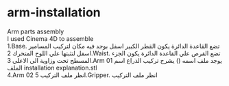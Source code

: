 # arm-installation
Arm parts assembly    
I used Cinema 4D to assemble   
1.Base.  تضع القاعدة الدائرة يكون القطر الكبير اسفل بوجد فيه مكان لتركيب المسامير اسفل لتثبتها علي اللوح المتحرك
2.Waist.  تضع القرص علي القاعدة الدائرة يكون الجزء المسطح تحت وزاوية الي الاعلي
3.Arm 01   يوجد ملف اسمه () يشرح تركيب الذراع
اسم الملف installation explanation.stl  
4.Arm 02   انظر ملف التركيب
5.Gripper.   انظر ملف التركيب

